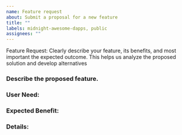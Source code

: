 ```yaml
---
name: Feature request
about: Submit a proposal for a new feature
title: ""
labels: midnight-awesome-dapps, public
assignees: ""
---
```


Feature Request: Clearly describe your feature, its benefits, and most important the expected outcome. This helps us analyze the proposed solution and develop alternatives

### Describe the proposed feature.

### User Need: 
<!-- What user need does this feature address? Include use cases and user stories. -->

### Expected Benefit:
<!--What benefits does this feature provide to users and the platform? -->

### Details: 
<!--Proposed implementation ideas, alternatives considered, dependencies, and any additional information.-->
